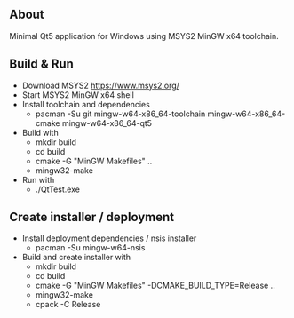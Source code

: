 ## About

Minimal Qt5 application for Windows using MSYS2 MinGW x64 toolchain.

## Build & Run

- Download MSYS2 https://www.msys2.org/
- Start MSYS2 MinGW x64 shell
- Install toolchain and dependencies
  - pacman -Su git mingw-w64-x86_64-toolchain mingw-w64-x86_64-cmake mingw-w64-x86_64-qt5
- Build with
  - mkdir build
  - cd build
  - cmake -G "MinGW Makefiles" ..
  - mingw32-make
- Run with
  - ./QtTest.exe

## Create installer / deployment
- Install deployment dependencies / nsis installer
  - pacman -Su mingw-w64-nsis
- Build and create installer with
  - mkdir build
  - cd build
  - cmake -G "MinGW Makefiles" -DCMAKE_BUILD_TYPE=Release ..
  - mingw32-make
  - cpack -C Release